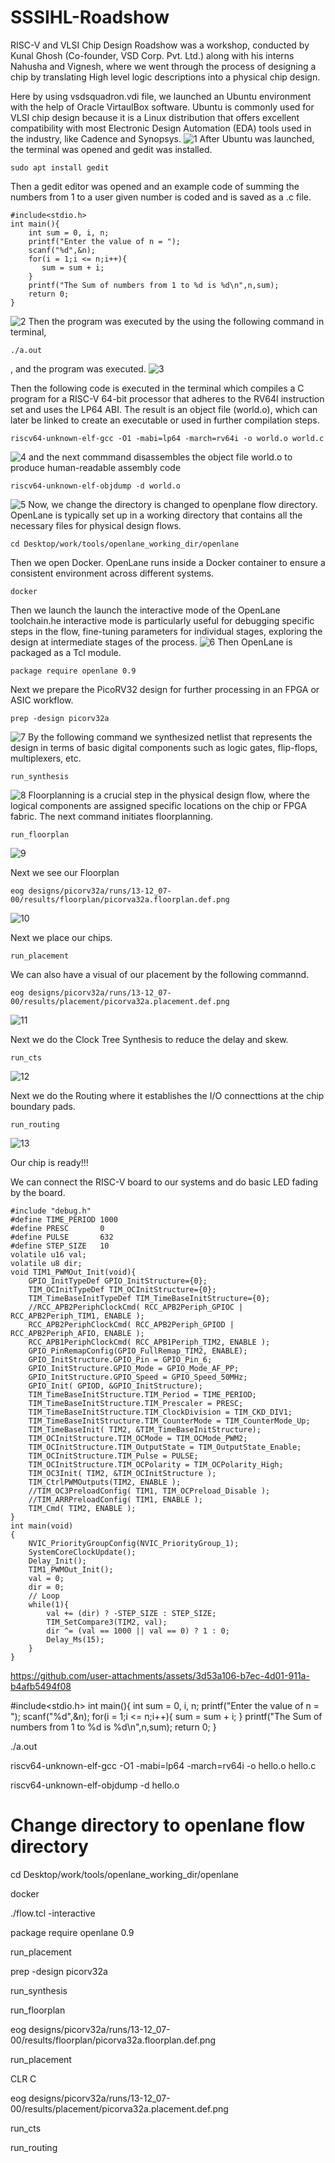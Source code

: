 # SSSIHL-Roadshow
RISC-V and VLSI Chip Design Roadshow was a workshop, conducted by Kunal Ghosh (Co-founder, VSD Corp. Pvt. Ltd.) along with his interns Nahusha and Vignesh, where we went through the process of designing a chip by translating High level logic descriptions into a physical chip design.

Here by using vsdsquadron.vdi file, we launched an Ubuntu environment with the help of Oracle VirtaulBox software. Ubuntu is commonly used for VLSI chip design because it is a Linux distribution that offers excellent compatibility with most Electronic Design Automation (EDA) tools used in the industry, like Cadence and Synopsys.
![1](https://github.com/user-attachments/assets/c86b4623-4c7e-4f95-a30e-68c06d1cbafd)
After Ubuntu was launched, the terminal was opened and gedit was installed.
```
sudo apt install gedit
```
Then a gedit editor was opened and an example code of summing the numbers from 1 to a user given number is coded and is saved as a .c file.
```
#include<stdio.h>  
int main(){  
    int sum = 0, i, n;  
    printf("Enter the value of n = ");  
    scanf("%d",&n);  
    for(i = 1;i <= n;i++){  
       sum = sum + i;  
    }  
    printf("The Sum of numbers from 1 to %d is %d\n",n,sum);  
    return 0;  
}
```
![2](https://github.com/user-attachments/assets/f096833a-5b47-41fd-8785-7284cdfeb30d)
Then the program was executed by the using the following command in terminal,
```
./a.out
```
, and the program was executed.
![3](https://github.com/user-attachments/assets/7c615072-fe36-4f12-8d25-7d0aeff31f09)

Then the following code is executed in the terminal which compiles a C program for a RISC-V 64-bit processor that adheres to the RV64I instruction set and uses the LP64 ABI. The result is an object file (world.o), which can later be linked to create an executable or used in further compilation steps.
```
riscv64-unknown-elf-gcc -O1 -mabi=lp64 -march=rv64i -o world.o world.c
```
![4](https://github.com/user-attachments/assets/455e4f6d-5d2e-45d7-91f8-05ac34deff73)
and the next commmand disassembles the object file world.o to produce human-readable assembly code
```
riscv64-unknown-elf-objdump -d world.o
```
![5](https://github.com/user-attachments/assets/0e08eb2a-3a80-4d2a-b0b6-77d99a3a7674)
Now, we change the directory is changed to openplane flow directory. OpenLane is typically set up in a working directory that contains all the necessary files for physical design flows.
```
cd Desktop/work/tools/openlane_working_dir/openlane
```
Then we open Docker. OpenLane runs inside a Docker container to ensure a consistent environment across different systems.
```
docker
```
Then we launch the launch the interactive mode of the OpenLane toolchain.he interactive mode is particularly useful for debugging specific steps in the flow, fine-tuning parameters for individual stages, exploring the design at intermediate stages of the process.
![6](https://github.com/user-attachments/assets/6b6b7457-b768-4379-b050-46715abe7a07)
Then OpenLane is packaged as a Tcl module.
```
package require openlane 0.9

```
Next we prepare the PicoRV32 design for further processing in an FPGA or ASIC workflow.
```
prep -design picorv32a
```
![7](https://github.com/user-attachments/assets/53dad896-8ea8-4cd2-9ce3-f906dd4fcbae)
By the following command we synthesized netlist that represents the design in terms of basic digital components such as logic gates, flip-flops, multiplexers, etc.
```
run_synthesis
```
![8](https://github.com/user-attachments/assets/dcc2a1dd-6bff-46a6-be31-08f971cc1f25)
Floorplanning is a crucial step in the physical design flow, where the logical components are assigned specific locations on the chip or FPGA fabric. The next command initiates floorplanning.
```
run_floorplan
```
![9](https://github.com/user-attachments/assets/8aafce90-cbb3-4cd1-b025-bda0cacdac27)

Next we see our Floorplan
```
eog designs/picorv32a/runs/13-12_07-00/results/floorplan/picorva32a.floorplan.def.png
```
![10](https://github.com/user-attachments/assets/62ad4be2-ceff-4688-808f-480845478138)

Next we place our chips.
```
run_placement
```
We can also have a visual of our placement by the following commannd.
```
eog designs/picorv32a/runs/13-12_07-00/results/placement/picorva32a.placement.def.png
```
![11](https://github.com/user-attachments/assets/85b12618-89d7-48ef-8953-d5615b95caf3)

Next we do the Clock Tree Synthesis to reduce the delay and skew.
```
run_cts
```
![12](https://github.com/user-attachments/assets/674cab43-47ed-4c57-8b56-3095e20ecc5d)

Next we do the Routing where it establishes the I/O connecttions at the chip boundary pads.
```
run_routing
```
![13](https://github.com/user-attachments/assets/7acae4cb-e6df-4573-b445-8641e99bef35)

Our chip is ready!!!

We can connect the RISC-V board to our systems and do basic LED fading by the board.
```
#include "debug.h"
#define TIME_PERIOD 1000
#define PRESC       0
#define PULSE       632
#define STEP_SIZE   10
volatile u16 val;
volatile u8 dir;
void TIM1_PWMOut_Init(void){
    GPIO_InitTypeDef GPIO_InitStructure={0};
    TIM_OCInitTypeDef TIM_OCInitStructure={0};
    TIM_TimeBaseInitTypeDef TIM_TimeBaseInitStructure={0};
    //RCC_APB2PeriphClockCmd( RCC_APB2Periph_GPIOC | RCC_APB2Periph_TIM1, ENABLE );
    RCC_APB2PeriphClockCmd( RCC_APB2Periph_GPIOD | RCC_APB2Periph_AFIO, ENABLE );
    RCC_APB1PeriphClockCmd( RCC_APB1Periph_TIM2, ENABLE );
    GPIO_PinRemapConfig(GPIO_FullRemap_TIM2, ENABLE);
    GPIO_InitStructure.GPIO_Pin = GPIO_Pin_6;
    GPIO_InitStructure.GPIO_Mode = GPIO_Mode_AF_PP;
    GPIO_InitStructure.GPIO_Speed = GPIO_Speed_50MHz;
    GPIO_Init( GPIOD, &GPIO_InitStructure);
    TIM_TimeBaseInitStructure.TIM_Period = TIME_PERIOD;
    TIM_TimeBaseInitStructure.TIM_Prescaler = PRESC;
    TIM_TimeBaseInitStructure.TIM_ClockDivision = TIM_CKD_DIV1;
    TIM_TimeBaseInitStructure.TIM_CounterMode = TIM_CounterMode_Up;
    TIM_TimeBaseInit( TIM2, &TIM_TimeBaseInitStructure);
    TIM_OCInitStructure.TIM_OCMode = TIM_OCMode_PWM2;
    TIM_OCInitStructure.TIM_OutputState = TIM_OutputState_Enable;
    TIM_OCInitStructure.TIM_Pulse = PULSE;
    TIM_OCInitStructure.TIM_OCPolarity = TIM_OCPolarity_High;
    TIM_OC3Init( TIM2, &TIM_OCInitStructure );
    TIM_CtrlPWMOutputs(TIM2, ENABLE );
    //TIM_OC3PreloadConfig( TIM1, TIM_OCPreload_Disable );
    //TIM_ARRPreloadConfig( TIM1, ENABLE );
    TIM_Cmd( TIM2, ENABLE );
}
int main(void)
{
    NVIC_PriorityGroupConfig(NVIC_PriorityGroup_1);
    SystemCoreClockUpdate();
    Delay_Init();
    TIM1_PWMOut_Init();
    val = 0;
    dir = 0;
    // Loop
    while(1){
        val += (dir) ? -STEP_SIZE : STEP_SIZE;
        TIM_SetCompare3(TIM2, val);
        dir ^= (val == 1000 || val == 0) ? 1 : 0;
        Delay_Ms(15);
    }
}

```
https://github.com/user-attachments/assets/3d53a106-b7ec-4d01-911a-b4afb5494f08


#include<stdio.h> int main(){ int sum = 0, i, n; printf("Enter the value of n = "); scanf("%d",&n); for(i = 1;i <= n;i++){ sum = sum + i; } printf("The Sum of numbers from 1 to %d is %d\n",n,sum); return 0; }

./a.out

riscv64-unknown-elf-gcc -O1 -mabi=lp64 -march=rv64i -o hello.o hello.c

riscv64-unknown-elf-objdump -d hello.o
# Change directory to openlane flow directory
cd Desktop/work/tools/openlane_working_dir/openlane

docker

./flow.tcl -interactive

package require openlane 0.9

run_placement

prep -design picorv32a

run_synthesis

run_floorplan

eog designs/picorv32a/runs/13-12_07-00/results/floorplan/picorva32a.floorplan.def.png

run_placement

CLR C 

eog designs/picorv32a/runs/13-12_07-00/results/placement/picorva32a.placement.def.png

run_cts

run_routing
